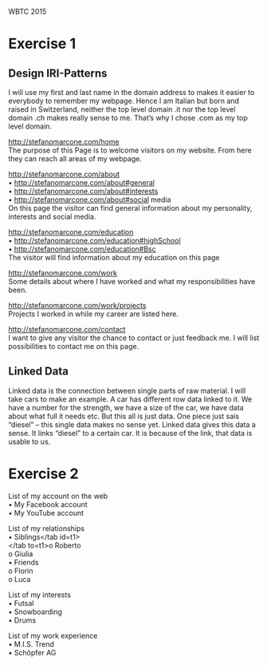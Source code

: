 WBTC 2015

<h1> Exercise 1</h1>

<h2>Design IRI-Patterns</h2>
I will use my first and last name in the domain address to makes it easier to everybody to remember my webpage. 
Hence I am Italian but born and raised in Switzerland, neither the top level domain .it nor the top level domain .ch makes really sense to me. That’s why I chose .com as my top level domain.

http://stefanomarcone.com/home </br>
The purpose of this Page is to welcome visitors on my website. From here they can reach all areas of my webpage.

http://stefanomarcone.com/about </br>
•	http://stefanomarcone.com/about#general </br>
•	http://stefanomarcone.com/about#interests </br>
•	http://stefanomarcone.com/about#social media </br>
On this page the visitor can find general information about my personality, interests and social media. 

http://stefanomarcone.com/education </br>
•	http://stefanomarcone.com/education#highSchool </br>
•	http://stefanomarcone.com/education#Bsc </br>
The visitor will find information about my education on this page

http://stefanomarcone.com/work </br>
Some details about where I have worked and what my responsibilities have been. 

http://stefanomarcone.com/work/projects </br>
Projects I worked in while my career are listed here.

http://stefanomarcone.com/contact </br>
I want to give any visitor the chance to contact or just feedback me. I will list possibilities to contact me on this page.


<h2>Linked Data</h2>
Linked data is the connection between single parts of raw material. I will take cars to make an example.
A car has different row data linked to it. We have a number for the strength, we have a size of the car, we have data about what full it needs etc. But this all is just data. One piece just sais “diesel” – this single data makes no sense yet.
Linked data gives this data a sense. It links “diesel” to a certain car. It is because of the link, that data is usable to us. 


<h1> Exercise 2</h1>

List of my account on the web </br>
  •	My Facebook account </br>
  •	My YouTube account </br>
  
List of my relationships </br>
  •	Siblings</tab id=t1> </br>
  </tab to=t1>o	Roberto </br>
       o	Giulia </br>
  •	Friends </br>
       o	Florin </br>
       o	Luca </br>
    
List of my interests </br>
  •	Futsal </br>
  •	Snowboarding </br>
  •	Drums </br>
  
List of my work experience </br>
  •	M.I.S. Trend </br>
  •	Schöpfer AG </br>

